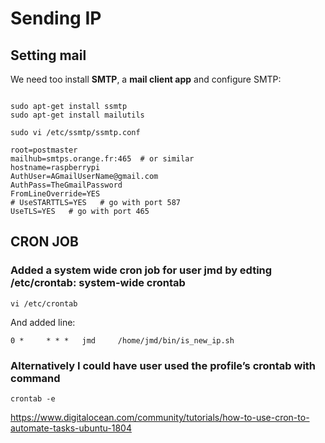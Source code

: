 # Sending IP

## Setting mail
We need too install **SMTP**, a **mail client app** and configure SMTP:

```

sudo apt-get install ssmtp
sudo apt-get install mailutils

sudo vi /etc/ssmtp/ssmtp.conf

root=postmaster
mailhub=smtps.orange.fr:465  # or similar 
hostname=raspberrypi
AuthUser=AGmailUserName@gmail.com
AuthPass=TheGmailPassword
FromLineOverride=YES
# UseSTARTTLS=YES   # go with port 587
UseTLS=YES   # go with port 465
```

## CRON JOB
### Added a system wide cron job for user jmd by edting /etc/crontab: system-wide crontab
```
vi /etc/crontab
```
And added line:
```
0 *     * * *   jmd     /home/jmd/bin/is_new_ip.sh
```

### Alternatively I could have user used the profile’s crontab with command
```
crontab -e
```

https://www.digitalocean.com/community/tutorials/how-to-use-cron-to-automate-tasks-ubuntu-1804
